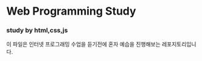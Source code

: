 # Web Programming Study
### study by html,css,js
 
이 파일은 인터넷 프로그래밍 수업을 듣기전에 혼자 예습을 진행해보는 레포지토리입니다.

